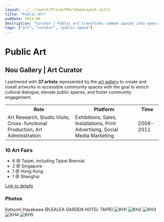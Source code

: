 ```yaml
---
layout: ../../layout/ProjectMarkdownLayout.astro
title: "Public Art"
pubDate: 2023-09
description: "Curator | Public art transforms common spaces into open-air galleries for all."
tags: ["art", "curator", "public space"]
---
```


# Public Art

## Nou Gallery | Art Curator

I partnered with **37 artists** represented by the [art gallery](http://www.nougallery.com/) to create and install artworks in accessible community spaces with the goal to enrich cultural dialogue, elevate public spaces, and foster community engagement.

<table>
<tr>
    <th>Role</th>
    <th>Platform</th>
    <th>Time</th>
</tr>
<tr>
    <td>Art Research, Studio Visits, Cross-functional Production, Art Administration</td>
    <td>Exhibitions, Sales, Installations, Print Advertising, Social Media Marketing</td>
    <td>2008-2011</td>
</tr>
</table>

### 10 Art Fairs

- 6 @ Taipei, including Taipei Biennial
- 2 @ Singapore  
- 1 @ Hong Kong
- 1 @ Shanghai

[Link to details](https://drive.google.com/file/d/1RwilMN-DHIq_hu2lfDfWjnxylmC4YMQC/view?usp=drive_link)


### Photos

Katsumi Hayakawa @LEALEA GARDEN HOTEL TAIPEI
![KH1](/images/KH1.webp)
![KH2](/images/KH2.webp)
![KH3](/images/KH3.webp)
![KH4](/images/KH4.webp)
![KH5](/images/KH5.webp)